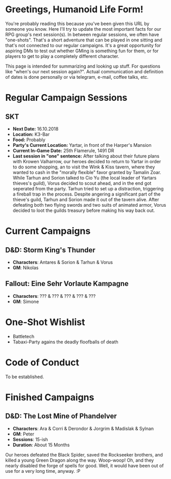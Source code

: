 # Greetings, Humanoid Life Form!
You're probably reading this because you've been given this URL by someone you know. Here I'll try to update the most important facts for our RPG group's next session(s). In between regular sessions, we often have "one-shots". That's a short adventure that can be played in one sitting and that's not connected to our regular campaigns. It's a great opportunity for aspiring DMs to test out whether GMing is something fun for them, or for players to get to play a completely different character.

This page is intended for summarizing and looking up stuff. For questions like "when's our next session again?". Actual communication and definition of dates is done personally or via telegram, e-mail, coffee talks, etc.


# Regular Campaign Sessions
## SKT
- **Next Date:** 16.10.2018
- **Location:** K3-Bar
- **Food:** Probably
- **Party's Current Location:** Yartar, in front of the Harper's Mansion 
- **Current In-Game Date:** 25th Flamerule, 1491 DR
- **Last session in "one" sentence:** After talking about their future plans with Krowen Valharrow, our heroes decided to return to Yartar in order to do some shopping, an to visit the Wink & Kiss tavern, where they wanted to cash in the "morally flexible" favor granted by Tamalin Zoar. While Tarhun and Sorion talked to Cio Yu (the local leader of Yartars thieves's guild), Vorus decided to scout ahead, and in the end got seperated from the party. Tarhun tried to set up a distraction, triggering a fireball trap in the process. Despite angering a significant part of the thieve's guild, Tarhun and Sorion made it out of the tavern alive. After defeating both two flying swords and two suits of animated armor, Vorus decided to loot the guilds treasury before making his way back out. 

# Current Campaigns
## D&D: Storm King's Thunder
- **Characters**: Antares & Sorion & Tarhun & Vorus
- **GM**: Nikolas

## Fallout: Eine Sehr Vorlaute Kampagne
- **Characters**: ??? & ??? & ??? & ??? & ???
- **GM**: Simone

# One-Shot Wishlist
- Battletech
- Tabaxi-Party agains the deadly floofballs of death

# Code of Conduct
To be established.

# Finished Campaigns
## D&D: The Lost Mine of Phandelver
- **Characters**: Ara & Corri & Derondor & Jorgrim & Madislak & Sylnan
- **GM**: Peter
- **Sessions**: 15-ish
- **Duration**: About 15 Months

Our heroes defeated the Black Spider, saved the Rockseeker brothers, and killed a young Green Dragon along the way. Woop-woop! Oh, and they nearly disabled the forge of spells for good. Well, it would have been out of use for a very long time, anyway. :P

